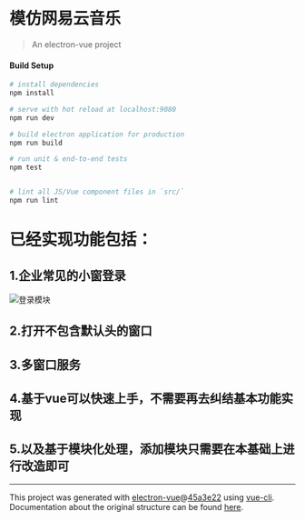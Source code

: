 # 模仿网易云音乐

> An electron-vue project

#### Build Setup

``` bash
# install dependencies
npm install

# serve with hot reload at localhost:9080
npm run dev

# build electron application for production
npm run build

# run unit & end-to-end tests
npm test


# lint all JS/Vue component files in `src/`
npm run lint

```
# 已经实现功能包括：
## 1.企业常见的小窗登录
![登录模块](https://enncdn.fanneng.com/login.png)
## 2.打开不包含默认头的窗口
## 3.多窗口服务
## 4.基于vue可以快速上手，不需要再去纠结基本功能实现
## 5.以及基于模块化处理，添加模块只需要在本基础上进行改造即可
---

This project was generated with [electron-vue](https://github.com/SimulatedGREG/electron-vue)@[45a3e22](https://github.com/SimulatedGREG/electron-vue/tree/45a3e224e7bb8fc71909021ccfdcfec0f461f634) using [vue-cli](https://github.com/vuejs/vue-cli). Documentation about the original structure can be found [here](https://simulatedgreg.gitbooks.io/electron-vue/content/index.html).

